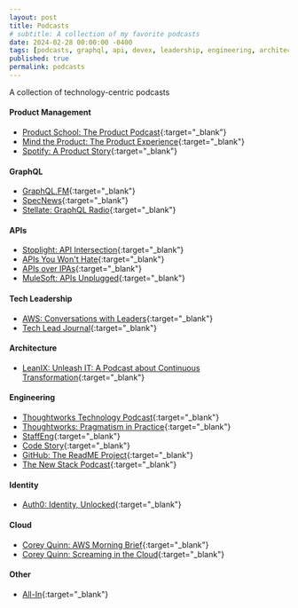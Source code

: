 ```yaml
---
layout: post
title: Podcasts
# subtitle: A collection of my favorite podcasts
date: 2024-02-28 00:00:00 -0400
tags: [podcasts, graphql, api, devex, leadership, engineering, architecture]
published: true
permalink: podcasts
---
```


A collection of technology-centric podcasts

#### Product Management

- <span id="podcast-icon">[Product School: The Product Podcast](https://open.spotify.com/show/1XBrhVLsQOIAv3KFBqnzrX){:target="_blank"}
- <span id="podcast-icon">[Mind the Product: The Product Experience](https://open.spotify.com/show/7pv0JHF2YGgXm8OGz1JnL0){:target="_blank"}
- <span id="podcast-icon">[Spotify: A Product Story](https://open.spotify.com/show/3L9tzrt0CthF6hNkxYIeSB){:target="_blank"}

#### GraphQL

- <span id="podcast-icon">[GraphQL.FM](https://open.spotify.com/show/7x6tdXvAgNSjy68wMyxRDE){:target="_blank"}
- <span id="podcast-icon">[SpecNews](https://open.spotify.com/show/69vo1Wrlda6EP3EzIZnzjf){:target="_blank"}
- <span id="podcast-icon">[Stellate: GraphQL Radio](https://open.spotify.com/show/6ufbqhuAvrpQ0YjPKVYw9W){:target="_blank"}

#### APIs

- <span id="podcast-icon">[Stoplight: API Intersection](https://open.spotify.com/show/6Z5NXL8QaPFddd6HhnuB8O){:target="_blank"}
- <span id="podcast-icon">[APIs You Won't Hate](https://open.spotify.com/show/2CX3HcPbl8hBMuve6YgzuU){:target="_blank"}
- <span id="podcast-icon">[APIs over IPAs](https://open.spotify.com/show/4MIs86SowFKKV7ANcOuiax){:target="_blank"}
- <span id="podcast-icon">[MuleSoft: APIs Unplugged](https://open.spotify.com/episode/3U8KNVVgfgcVK7gvmhOX5i){:target="_blank"}

#### Tech Leadership

- <span id="podcast-icon">[AWS: Conversations with Leaders](https://open.spotify.com/show/1Qp5byBTSBeF20RdyWuIgd){:target="_blank"}
- <span id="podcast-icon">[Tech Lead Journal](https://open.spotify.com/show/5suS91H6OfqDt14ZsOD4RV){:target="_blank"}

#### Architecture

- <span id="podcast-icon">[LeanIX: Unleash IT: A Podcast about Continuous Transformation](https://open.spotify.com/show/5Q2NK97J6PYyz5zkuraCEJ){:target="_blank"}

#### Engineering

- <span id="podcast-icon">[Thoughtworks Technology Podcast](https://open.spotify.com/show/6RBb4pGRgOFTmtCDSfTWvu){:target="_blank"}
- <span id="podcast-icon">[Thoughtworks: Pragmatism in Practice](https://open.spotify.com/show/6j62vzYdGb5aoX9tj0XTuu){:target="_blank"}
- <span id="podcast-icon">[StaffEng](https://open.spotify.com/show/4GUCKSlaFqQiShJBOP4nEe){:target="_blank"}
- <span id="podcast-icon">[Code Story](https://open.spotify.com/show/0f5HGQ2EPd63H83gqAifXp){:target="_blank"}
- <span id="podcast-icon">[GitHub: The ReadME Project](https://open.spotify.com/show/660KitvdJDX2vUmioAbwSQ){:target="_blank"}
- <span id="podcast-icon">[The New Stack Podcast](https://open.spotify.com/show/2nj1mpDb9jxHxi9vjZvDdk){:target="_blank"}

#### Identity

- <span id="podcast-icon">[Auth0: Identity, Unlocked](hhttps://open.spotify.com/show/1Y6XBZcVK45QijvV0o7RVs){:target="_blank"}

#### Cloud

- <span id="podcast-icon">[Corey Quinn: AWS Morning Brief](https://open.spotify.com/show/3A04JNrNAcZMvn8cvDWpWU){:target="_blank"}
- <span id="podcast-icon">[Corey Quinn: Screaming in the Cloud](https://open.spotify.com/show/3fBA9eNkGliCzp3Xuy1GVd){:target="_blank"}

#### Other

- <span id="podcast-icon">[All-In](https://open.spotify.com/show/2IqXAVFR4e0Bmyjsdc8QzF){:target="_blank"}
